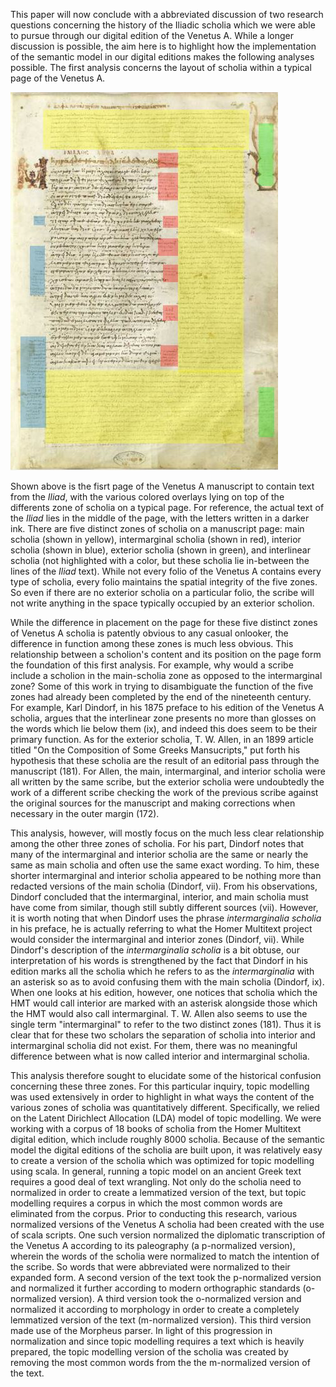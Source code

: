 This paper will now conclude with a abbreviated discussion of two research questions concerning the history of the Iliadic scholia which we were able to pursue through our digital edition of the Venetus A. While a longer discussion is possible, the aim here is to highlight how the implementation of the semantic model in our digital editions makes the following analyses possible. The first analysis concerns the layout of scholia within a typical page of the Venetus A.

![Folio 12 recto](https://raw.githubusercontent.com/neelsmith/heidelberg/master/imgs/DSE2.JPG)

Shown above is the fisrt page of the Venetus A manuscript to contain text from the *Iliad*, with the various colored overlays lying on top of the differents zone of scholia on a typical page. For reference, the actual text of the *Iliad* lies in the middle of the page, with the letters written in a darker ink. There are five distinct zones of scholia on a manuscript page: main scholia (shown in yellow), intermarginal scholia (shown in red), interior scholia (shown in blue), exterior scholia (shown in green), and interlinear scholia (not highlighted with a color, but these scholia lie in-between the lines of the *Iliad* text). While not every folio of the Venetus A contains every type of scholia, every folio maintains the spatial integrity of the five zones. So even if there are no exterior scholia on a particular folio, the scribe will not write anything in the space typically occupied by an exterior scholion.  

While the difference in placement on the page for these five distinct zones of Venetus A scholia is patently obvious to any casual onlooker, the difference in function among these zones is much less obvious. This relationship between a scholion's content and its position on the page form the foundation of this first analysis. For example, why would a scribe include a scholion in the main-scholia zone as opposed to the intermarginal zone? Some of this work in trying to disambiguate the function of the five zones had already been completed by the end of the nineteenth century. For example, Karl Dindorf, in his 1875 preface to his edition of the Venetus A scholia, argues that the interlinear zone presents no more than glosses on the words which lie below them (ix), and indeed this does seem to be their primary function. As for the exterior scholia, T. W. Allen, in an 1899 article titled "On the Composition of Some Greeks Mansucripts," put forth his hypothesis that these scholia are the result of an editorial pass through the manuscript (181). For Allen, the main, intermarginal, and interior scholia were all written by the same scribe, but the exterior scholia were undoubtedly the work of a different scribe checking the work of the previous scribe against the original sources for the manuscript and making corrections when necessary in the outer margin (172).

This analysis, however, will mostly focus on the much less clear relationship among the other three zones of scholia. For his part, Dindorf notes that many of the intermarginal and interior scholia are the same or nearly the same as main scholia and often use the same exact wording. To him, these shorter intermarginal and interior scholia appeared to be nothing more than redacted versions of the main scholia (Dindorf, vii). From his observations, Dindorf concluded that the intermarginal, interior, and main scholia must have come from similar, though still subtly different sources (vii). However, it is worth noting that when Dindorf uses the phrase *intermarginalia scholia* in his preface, he is actually referring to what the Homer Multitext project would consider the intermarginal and interior zones (Dindorf, vii). While Dindorf's description of the *intermarginalia scholia* is a bit obtuse, our interpretation of his words is strengthened by the fact that Dindorf in his edition marks all the scholia which he refers to as the *intermarginalia* with an asterisk so as to avoid confusing them with the main scholia (Dindorf, ix). When one looks at his edition, however, one notices that scholia which the HMT would call interior are marked with an asterisk alongside those which the HMT would also call intermarginal. T. W. Allen also seems to use the single term "intermarginal" to refer to the two distinct zones (181). Thus it is clear that for these two scholars the separation of scholia into interior and intermarginal scholia did not exist. For them, there was no meaningful difference between what is now called interior and intermarginal scholia.

This analysis therefore sought to elucidate some of the historical confusion concerning these three zones. For this particular inquiry, topic modelling was used extensively in order to highlight in what ways the content of the various zones of scholia was quantitatively different. Specifically, we relied on the Latent Dirichlect Allocation (LDA) model of topic modelling. We were working with a corpus of 18 books of scholia from the Homer Multitext digital edition, which include roughly 8000 scholia. Because of the semantic model the digital editions of the scholia are built upon, it was relatively easy to create a version of the scholia which was optimized for topic modelling using scala. In general, running a topic model on an ancient Greek text requires a good deal of text wrangling. Not only do the scholia need to normalized in order to create a lemmatized version of the text, but topic modelling requires a corpus in which the most common words are eliminated from the corpus. Prior to conducting this research, various normalized versions of the Venetus A scholia had been created with the use of scala scripts. One such version normalized the diplomatic transcription of the Venetus A according to its paleography (a p-normalized version), wherein the words of the scholia were normalized to match the intention of the scribe. So words that were abbreviated were normalized to their expanded form. A second version of the text took the p-normalized version and normalized it further according to modern orthographic standards (o-normalized version). A third version took the o-normalized version and normalized it according to morphology in order to create a completely lemmatized version of the text (m-normalized version). This third version made use of the Morpheus parser. In light of this progression in normalization and since topic modelling requires a text which is heavily prepared, the topic modelling version of the scholia was created by removing the most common words from the the m-normalized version of the text. 
